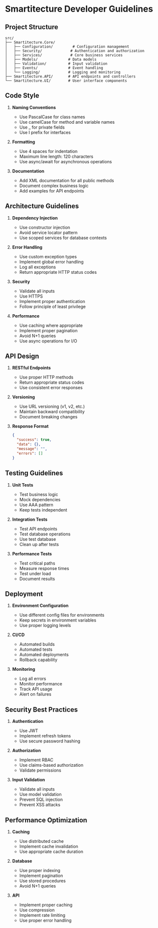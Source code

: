 # Smartitecture Developer Guidelines

## Project Structure

```
src/
├── Smartitecture.Core/
│   ├── Configuration/         # Configuration management
│   ├── Security/             # Authentication and authorization
│   ├── Services/             # Core business services
│   ├── Models/              # Data models
│   ├── Validation/          # Input validation
│   ├── Events/              # Event handling
│   └── Logging/             # Logging and monitoring
├── Smartitecture.API/       # API endpoints and controllers
└── Smartitecture.UI/        # User interface components

```

## Code Style

1. **Naming Conventions**
   - Use PascalCase for class names
   - Use camelCase for method and variable names
   - Use _ for private fields
   - Use I prefix for interfaces

2. **Formatting**
   - Use 4 spaces for indentation
   - Maximum line length: 120 characters
   - Use async/await for asynchronous operations

3. **Documentation**
   - Add XML documentation for all public methods
   - Document complex business logic
   - Add examples for API endpoints

## Architecture Guidelines

1. **Dependency Injection**
   - Use constructor injection
   - Avoid service locator pattern
   - Use scoped services for database contexts

2. **Error Handling**
   - Use custom exception types
   - Implement global error handling
   - Log all exceptions
   - Return appropriate HTTP status codes

3. **Security**
   - Validate all inputs
   - Use HTTPS
   - Implement proper authentication
   - Follow principle of least privilege

4. **Performance**
   - Use caching where appropriate
   - Implement proper pagination
   - Avoid N+1 queries
   - Use async operations for I/O

## API Design

1. **RESTful Endpoints**
   - Use proper HTTP methods
   - Return appropriate status codes
   - Use consistent error responses

2. **Versioning**
   - Use URL versioning (v1, v2, etc.)
   - Maintain backward compatibility
   - Document breaking changes

3. **Response Format**
   ```json
   {
     "success": true,
     "data": {},
     "message": "",
     "errors": []
   }
   ```

## Testing Guidelines

1. **Unit Tests**
   - Test business logic
   - Mock dependencies
   - Use AAA pattern
   - Keep tests independent

2. **Integration Tests**
   - Test API endpoints
   - Test database operations
   - Use test database
   - Clean up after tests

3. **Performance Tests**
   - Test critical paths
   - Measure response times
   - Test under load
   - Document results

## Deployment

1. **Environment Configuration**
   - Use different config files for environments
   - Keep secrets in environment variables
   - Use proper logging levels

2. **CI/CD**
   - Automated builds
   - Automated tests
   - Automated deployments
   - Rollback capability

3. **Monitoring**
   - Log all errors
   - Monitor performance
   - Track API usage
   - Alert on failures

## Security Best Practices

1. **Authentication**
   - Use JWT
   - Implement refresh tokens
   - Use secure password hashing

2. **Authorization**
   - Implement RBAC
   - Use claims-based authorization
   - Validate permissions

3. **Input Validation**
   - Validate all inputs
   - Use model validation
   - Prevent SQL injection
   - Prevent XSS attacks

## Performance Optimization

1. **Caching**
   - Use distributed cache
   - Implement cache invalidation
   - Use appropriate cache duration

2. **Database**
   - Use proper indexing
   - Implement pagination
   - Use stored procedures
   - Avoid N+1 queries

3. **API**
   - Implement proper caching
   - Use compression
   - Implement rate limiting
   - Use proper error handling
